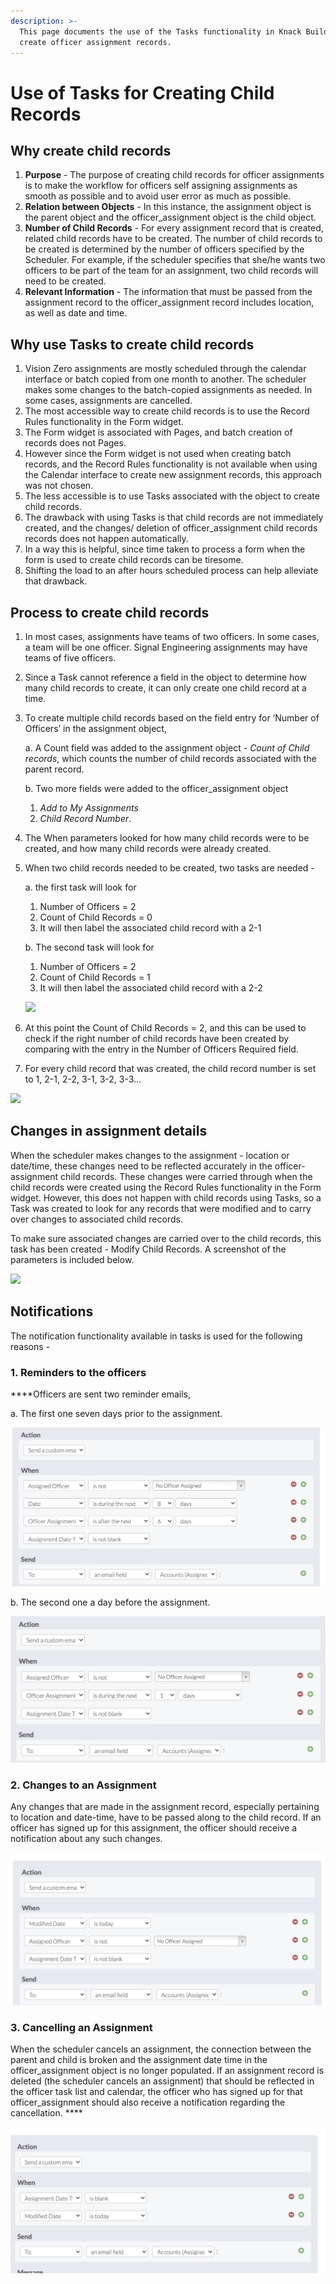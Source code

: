 ```yaml
---
description: >-
  This page documents the use of the Tasks functionality in Knack Builder to
  create officer assignment records.
---
```


# Use of Tasks for Creating Child Records

## Why create child records

1. **Purpose** - The purpose of creating child records for officer assignments is to make the workflow for officers self assigning assignments as smooth as possible and to avoid user error as much as possible.
2. **Relation between Objects** - In this instance, the assignment object is the parent object and the officer\_assignment object is the child object. 
3. **Number of Child Records** - For every assignment record that is created, related child records have to be created. The number of child records to be created is determined by the number of officers specified by the Scheduler. For example, if the scheduler specifies that she/he wants two officers to be part of the team for an assignment, two child records will need to be created. 
4. **Relevant Information** - The information that must be passed from the assignment record to the officer\_assignment record includes location, as well as date and time. 

## **Why use  Tasks to create child records**

1. Vision Zero assignments are mostly scheduled through the calendar interface or batch copied from one month to another. The scheduler makes some changes to the batch-copied assignments as needed. In some cases,  assignments are cancelled.
2. The most accessible way to create child records is to use the Record Rules functionality in the Form widget.
3. The Form widget is associated with Pages, and batch creation of records does not Pages.
4. However since the Form widget is not used when creating batch records, and the Record Rules functionality is not available when using the Calendar interface to create new assignment records, this approach was not chosen.
5. The less accessible is to use Tasks associated with the object to create child records. 
6. The drawback with using Tasks is that child records are not immediately created, and the changes/ deletion of officer\_assignment child records records does not happen automatically.
7. In a way this is helpful, since time taken to process a form when the form is used to create child records can be tiresome.
8. Shifting the load to an after hours scheduled process can help alleviate that drawback.

## Process to create child records 

1. In most cases, assignments have teams of two officers. In some cases, a team will be one officer. Signal Engineering assignments may have teams of five officers. 
2. Since a Task cannot reference a field in the object to determine how many child records to create, it can only create one child record at a time. 
3. To create multiple child records based on the field entry for ‘Number of Officers’ in the assignment object, 

   a. A Count field was added to the assignment object -  _Count of Child records_, which counts the number of child records associated with the parent record. 

   b. Two more fields were added to the officer\_assignment object

   1. _Add to My Assignments_ 
   2. _Child Record Number_.

4. The When parameters looked for how many child records were to be created, and how many child records were already created. 
5. When two child records needed to be created, two tasks are needed - 

   a. the first task will look for

   1. Number of Officers = 2
   2. Count of Child Records = 0
   3. It will then label the associated child record with a 2-1

   b. The second task will look for

   1. Number of Officers = 2
   2. Count of Child Records = 1
   3. It will then label the associated child record with a 2-2



   ![](https://lh5.googleusercontent.com/OIC_VIM9v4st5kbr5xOIqrqd6EKXkICgLfp754l-ZliFxZeY6lOwGeRdO2L5BRxNbKpPfS5cw7DFClSMMI8RVbuNCh6rpBBwn6gaRKIZ_46FJr9TSjEMV_7pIA_dbf9QsEfS_-21)

6. At this point the Count of Child Records = 2, and this can be used to check if the right number of child records have been created by comparing with the entry in the Number of Officers Required field.
7. For every child record that was created, the child record number is set to 1, 2-1, 2-2, 3-1, 3-2, 3-3…

![](https://lh5.googleusercontent.com/DnxGFVxC7DpoSbcfE1J-S3adxAnHoMaQqEcrY1p8FpMsH1k1F0ZgwSqOq1ObhVINf6hXFCqQhJh7jRuyRWRtkQjSQoypSJ19P1bFzpgmS0p2RBklErTv457l6TPjJ7xpwJgJ5WTk)

## Changes in assignment details

When the scheduler makes changes to the assignment - location or date/time, these changes need to be reflected accurately in the officer-assignment child records. These changes were carried through when the child records were created using the Record Rules functionality in the Form widget. However, this does not happen with child records using Tasks, so a Task was created to look for any records that were modified and to carry over changes to associated child records.

To make sure associated changes are carried over to the child records, this task has been created - Modify Child Records. A screenshot of the parameters is included below.

![](https://lh5.googleusercontent.com/lMZYtpefivXaXKgwMHkVvhyE-n3DzCxtss-yLHlhpGlqqxhcWUM_S8x5g-zYeGi_03bO_O9cfCSzX2tANQR7IgkpbVmMT150Gc8Vm0K-OKWKytCVHeCqmF914dbP_K23pS4mTFoJ)

## Notifications

The notification functionality available in tasks is used for the following reasons - 

### **1. Reminders to the officers** 

 ****Officers are sent two reminder emails,

a. The first one seven days prior to the assignment.

![](../.gitbook/assets/image%20%289%29.png)

b. The second one a day before the assignment. 

![](../.gitbook/assets/image%20%2811%29.png)

### **2. Changes to an Assignment**  

Any changes that are made in the assignment record, especially pertaining to location and date-time, have to be passed along to the child record. If an officer has signed up for this assignment, the officer should receive a notification about any such changes.

![](../.gitbook/assets/image%20%287%29.png)

### **3. Cancelling an Assignment** 

When the scheduler cancels an assignment, the connection between the parent and child is broken and the assignment date time in the officer\_assignment object is no longer populated. If an assignment record is deleted \(the scheduler cancels an assignment\) that should be reflected in the officer task list and calendar, the officer  who has signed up for that officer\_assignment should also receive a notification regarding the cancellation. ****

![](../.gitbook/assets/image%20%2823%29.png)

